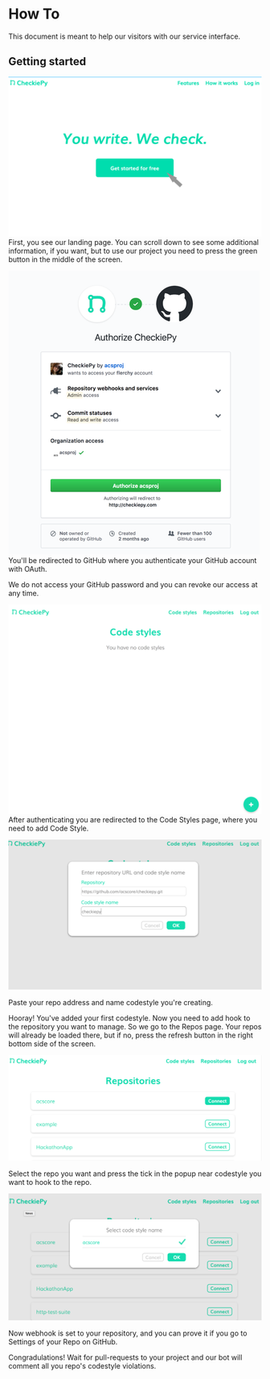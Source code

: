 How To
========

This document is meant to help our visitors
with our service interface.

Getting started
-----------------------
![Landing page](/screenshots/main_page.png?raw=true)
First, you see our landing page. You can scroll down to see some additional
information, if you want, but to use our project you need to press the green 
button in the middle of the screen.  
  
![GitHub authentication screen](/screenshots/github_auth.png?raw=true)
You'll be redirected to GitHub where you authenticate your GitHub account with
OAuth.
  
We do not access your GitHub password
and you can revoke our access at any time.

![Codestyles page](/screenshots/first_time_in.png?raw=true)
After authenticating you are redirected to the Code Styles page, where you need
to add Code Style.

![Add codestyle popup](/screenshots/getting_codestyle.png?raw=true)

Paste your repo address and name codestyle you're creating.

  
Hooray! You've added your first codestyle. Now you need to add
hook to the repository you want to manage. So we go to the Repos page.
Your repos will already be loaded there, but if no, press the refresh button
in the right bottom side of the screen.


![Repositories list](/screenshots/repo_list.png?raw=true)

Select the repo you want and press the tick in the popup near codestyle you
want to hook to the repo.

![Repo popup](/screenshots/setting_codestyle.png?raw=true)

Now webhook is set to your repository, and you can prove it if you go to Settings of 
your Repo on GitHub.

Congradulations! Wait for pull-requests to your project and our bot will comment all
you repo's codestyle violations.
